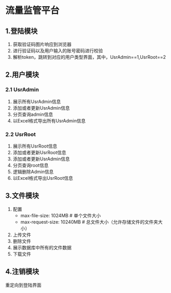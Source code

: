 # 流量监管平台

## 1.登陆模块
1. 获取验证码图片响应到浏览器
2. 进行验证码以及用户输入的账号密码进行校验
3. 解析token，跳转到对应的用户类型界面，其中，UsrAdmin==1,UsrRoot==2
## 2.用户模块
### 2.1 UsrAdmin
1. 展示所有UsrAdmin信息
2. 添加或者更新UsrAdmin信息
3. 分页查询admin信息
4. 以Excel格式导出所有UsrAdmin信息
### 2.2 UsrRoot
1. 展示所有UsrRoot信息
2. 添加或者更新UsrRoot信息
3. 添加或者更新UsrAdmin信息
4. 分页查询root信息
5. 逻辑删除Admin信息
6. 以Excel格式导出UsrRoot信息
## 3.文件模块
1. 配置      
    * max-file-size: 1024MB # 单个文件大小
    * max-request-size: 10240MB # 总文件大小（允许存储文件的文件夹大小）
2. 上传文件
3. 删除文件
4. 展示数据库中所有的文件数据
5. 下载文件
## 4.注销模块
重定向到登陆界面


